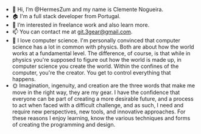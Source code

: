 - 👋 Hi, I’m @HermesZum and my name is Clemente Nogueira.
- :house: I'm a full stack developer from Portugal.
- 👀 I’m interested in freelance work and also learn more.
- 📫 You can contact me at git.3gear@gmail.com. 
- :sparkling_heart: I love computer science. I'm personally convinced that computer science has a lot in common with physics. Both are about how the world works at a fundamental level. The difference, of course, is that while in physics you're supposed to figure out how the world is made up, in computer science you create the world. Within the confines of the computer, you're the creator. You get to control everything that happens.
- :sun_with_face: Imagination, ingenuity, and creation are the three words that make me move in the right way, they are my gear. I have the confidence that everyone can be part of creating a more desirable future, and a process to act when faced with a difficult challenge, and as such, I need and require new perspectives, new tools, and innovative approaches. For these reasons I enjoy learning, know the various techniques and forms of creating the programming and design.

<!---
HermesZum/HermesZum is a ✨ special ✨ repository because its `README.md` (this file) appears on your GitHub profile.
You can click the Preview link to take a look at your changes.
--->
